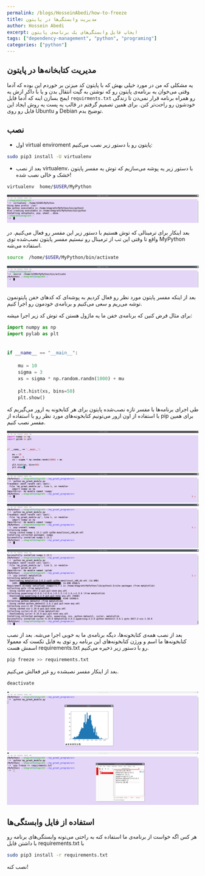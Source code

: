 ```yaml
---
permalink: /blogs/HosseinAbedi/how-to-freeze
title: مدیریت وابستگی‌ها در پایتون
author: Hossein Abedi
excerpt: ایجاپ فایل وابستگی‌های یک برنامه‌ی پایتون
tags: ["dependency-management", "python", "programing"]
categories: ["python"]
---
```




## مدیریت کتابخانه‌ها در پایتون

یه مشکلی که من در مورد خیلی بهش که با پایتون کد میزنن بر خوردم این بوده که آدما وقتی می‌خوان یه 
برنامه‌ی پایتون رو که نوشتن به گیت انتقال بدن و یا با داکر ازش یه ایمج بسازن اینه که آدما فایل 
`requirments.txt`
رو همراه برنامه قرار نمی‌دن تا زندگی خودشون رو راحت‌تر کنن. برای همین 
تصمیم گرفتم در قالب یه پست یه روش ایجاد این فایل رو روی
Ubuntu
و
Debian
توضیح بدم.

## نصب 

* اول 
virtual enviroment 
پایتون رو با دستور زیر نصب می‌کنیم:

```sh
sudo pip3 install -U virtualenv
```

* بعد از نصب 
virtualenv، 
با دستور زیر یه پوشه می‌سازیم که توش یه مفسر پایتون خشک و خالی نصب شده!

```sh
virtualenv  home/$USER/MyPython
```
![](/assets/images/HosseinAbedi/images/req_0.png)

بعد اینکار برای ترمینالی که توش هستیم با دستور زیر این مفسر رو فعال می‌کنیم. در واقع تا وقتی این تب از ترمینال رو نبستیم مفسر پایتون نصب‌شده توی 
MyPython
استفاده می‌شه.

```sh
source  /home/$USER/MyPython/bin/activate 
```
![](/assets/images/HosseinAbedi/images/req_1.png)


بعد از اینکه مفسر پایتون مورد نظر رو فعال کردیم به پوشه‌ای که کد‌های خفن پایتونمون توشه می‌ریم و سعی می‌کنیم و برنامه‌ی خودمون رو اجرا کنیم.

برای مثال فرض کنین که برنامه‌ی خفن ما یه ماژول هستن که توش کد زیر اجرا میشه:

```python
import numpy as np
import pylab as plt


if __name__ == "__main__":
    
    mu = 10
    sigma = 3
    xs = sigma * np.random.randn(1000) + mu

    plt.hist(xs, bins=50)
    plt.show()

```

طی اجرای برنامه‌ها با مفسر تازه نصب‌شده پایتون برای هر کتابخونه یه ارور می‌گیریم که با استفاده از اون ارور می‌تونیم کتابخونه‌های مورد نظر رو با استفاده از
pip
برای همین مفسر نصب کنیم.

![](/assets/images/HosseinAbedi/images/req_2.png)
![](/assets/images/HosseinAbedi/images/req_3.png)
![](/assets/images/HosseinAbedi/images/req_4.png)
![](/assets/images/HosseinAbedi/images/req_5.png)


بعد از نصب همه‌ی کتابخونه‌ها، دیگه برنامه‌ی ما به خوبی اجرا می‌شه. بعد از نصب کتابخونه‌ها ما اسم و ورژن کتابخونه‌های این برنامه رو توی یه فایل تکست که معمولا اسمش هست
requirements.txt
رو
با دستور زیر ذخیره می‌کنیم.

```sh
pip freeze >> requirements.txt 
```
بعد از اینکار مفسر نصبشده رو غیر فعالش می‌کنیم.

```sh
deactivate 
```
![](/assets/images/HosseinAbedi/images/req_6.png)
![](/assets/images/HosseinAbedi/images/req_7.png)

## استفاده از فایل وابستگی‌ها

هر کس اگه خواست از برنامه‌ی ما
استفاده کنه به راحتی می‌تونه وابستگی‌های برنامه رو با داشتن فایل
requirements.txt 
با 

```sh
sudo pip3 install -r requirements.txt
```
نصب کنه!


